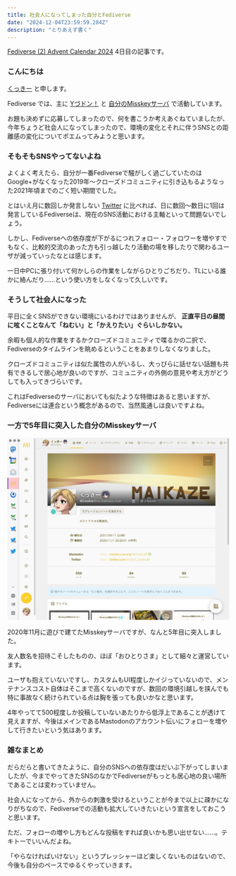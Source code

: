 ```yaml
---
title: 社会人になってしまった自分とFediverse
date: "2024-12-04T23:59:59.284Z"
description: "とりあえず書く"
---
```


[Fediverse (2) Advent Calendar 2024](https://adventar.org/calendars/10064) 4日目の記事です。

### こんにちは

[くっきー](https://cookie.kumano.moe/) と申します。

Fediverse では、主に [Yづドン！](https://mstdn.y-zu.org/@Cookie) と [自分のMisskeyサーバ](https://mi.maikaze.moe/@Cookie) で活動しています。

お題も決めずに応募してしまったので、何を書こうか考えあぐねていましたが、今年ちょうど社会人になってしまったので、環境の変化とそれに伴うSNSとの距離感の変化についてポエムってみようと思います。

### そもそもSNSやってないよね

よくよく考えたら、自分が一番Fediverseで騒がしく過ごしていたのはGoogle+がなくなった2019年〜クローズドコミュニティに引き込もるようなった2021年頃までのごく短い期間でした。

とはいえ月に数回しか発言しない [Twitter](https://twitter.com/DE224_Cookie) に比べれば、日に数回〜数日に1回は発言しているFediverseは、現在のSNS活動における主軸といって問題ないでしょう。

しかし、Fediverseへの依存度が下がるにつれフォロー・フォロワーを増やすでもなく、比較的交流のあった方も引っ越したり活動の場を移したりで関わるユーザが減っていったなとは感じます。

一日中PCに張り付いて何かしらの作業をしながらひとりごちだり、TLにいる誰かに絡んだり……という使い方をしなくなって久しいです。

### そうして社会人になった

平日に全くSNSができない環境にいるわけではありませんが、 **正直平日の昼間に呟くことなんて「ねむい」と「かえりたい」ぐらいしかない。**

余暇も個人的な作業をするかクローズドコミュニティで喋るかの二択で、Fediverseのタイムラインを眺めるということをあまりしなくなりました。

クローズドコミュニティは似た属性の人がいるし、大っぴらに話せない話題も共有できるしで居心地が良いのですが、コミュニティの外側の意見や考え方がどうしても入ってきづらいです。

これはFediverseのサーバにおいても似たような特徴はあると思いますが、Fediverseには連合という概念があるので、当然風通しは良いですよね。

### 一方で5年目に突入した自分のMisskeyサーバ

![mi.maikaze.moe の画像](./img/mi_image.png)

2020年11月に遊びで建てたMisskeyサーバですが、なんと5年目に突入しました。

友人数名を招待こそしたものの、ほぼ「おひとりさま」として細々と運営しています。

ユーザも抱えていないですし、カスタムもUI程度しかイジっていないので、メンテナンスコスト自体はそこまで高くないのですが、数回の環境引越しを挟んでも特に事故なく続けられている点は胸を張っても良いかなと思います。

4年やってて500程度しか投稿していないあたりから低浮上であることが透けて見えますが、今後はメインであるMastodonのアカウント伝いにフォローを増やして行きたいという気はあります。

### 雑なまとめ

だらだらと書いてきたように、自分のSNSへの依存度はだいぶ下がってしまいましたが、今までやってきたSNSのなかでFediverseがもっとも居心地の良い場所であることは変わっていません。

社会人になってから、外からの刺激を受けるということが今まで以上に疎かになりがちなので、Fediverseでの活動も拡大していきたいという宣言をしておこうと思います。

ただ、フォローの増やし方もどんな投稿をすれば良いかも思い出せない……。テキトーでいいんだよね。

「やらなければいけない」というプレッシャーほど楽しくないものはないので、今後も自分のペースでゆるくやっていきます。
